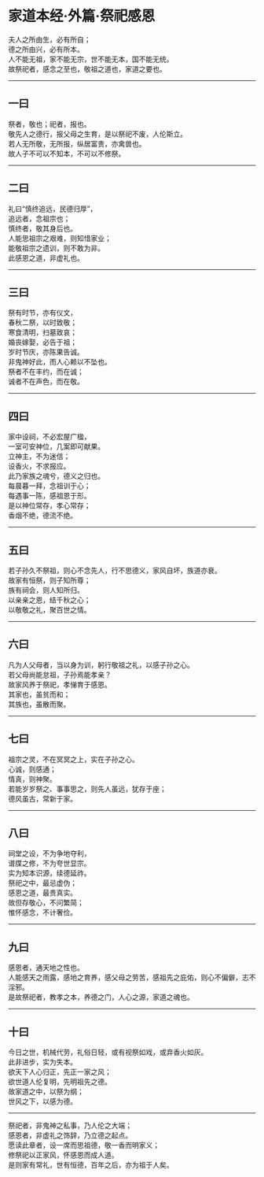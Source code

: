 # 家道本经·外篇·祭祀感恩

夫人之所由生，必有所自；  
德之所由兴，必有所本。  
人不能无祖，家不能无宗，世不能无本，国不能无统。  
故祭祀者，感念之至也，敬祖之道也，家道之要也。

---

## 一曰

祭者，敬也；祀者，报也。  
敬先人之德行，报父母之生育，是以祭祀不废，人伦斯立。  
若人无所敬，无所报，纵居富贵，亦禽兽也。  
故人子不可以不知本，不可以不修祭。

---

## 二曰

礼曰“慎终追远，民德归厚”，  
追远者，念祖宗也；  
慎终者，敬其身后也。  
人能思祖宗之艰难，则知惜家业；  
能敬祖宗之遗训，则不敢为非。  
此感恩之道，非虚礼也。

---

## 三曰

祭有时节，亦有仪文，  
春秋二祭，以时致敬；  
寒食清明，扫墓致哀；  
婚丧嫁娶，必告于祖；  
岁时节庆，亦陈果告诚。  
非鬼神好此，而人心赖以不坠也。  
祭者不在丰约，而在诚；  
诚者不在声色，而在敬。

---

## 四曰

家中设祠，不必宏屋广楹，  
一室可安神位，几案即可献果。  
立神主，不为迷信；  
设香火，不求报应。  
此乃家族之魂兮，德义之归也。  
每晨暮一拜，念祖训于心；  
每遇事一陈，感祖恩于形。  
是以神位常存，孝心常存；  
香烟不绝，德流不绝。

---

## 五曰

若子孙久不祭祖，则心不念先人，行不思德义，家风自坏，族道亦衰。  
故家有恒祭，则子知所尊；  
族有祠会，则人知所归。  
以亲亲之恩，结千秋之心；  
以敬敬之礼，聚百世之情。

---

## 六曰

凡为人父母者，当以身为训，躬行敬祖之礼，以感子孙之心。  
若父母尚能怠祖，子孙焉能孝亲？  
故家风养于祭祀，孝悌育于感恩。  
其家也，虽贫而和；  
其族也，虽散而聚。

---

## 七曰

祖宗之灵，不在冥冥之上，实在子孙之心。  
心诚，则感通；  
情真，则神聚。  
若能岁岁祭之、事事思之，则先人虽远，犹存于座；  
德风虽古，常新于家。

---

## 八曰

祠堂之设，不为争地夺利，  
谱牒之修，不为夸世显宗。  
实为知本识源，续德延祚。  
祭祀之中，最忌虚伪；  
感恩之道，最贵真实。  
故但存敬心，不问繁简；  
惟怀感念，不计奢俭。

---

## 九曰

感恩者，通天地之性也。  
人能感天之雨露，感地之育养，感父母之劳苦，感祖先之庇佑，则心不偏僻，志不淫邪。  
是故祭祀者，教孝之本，养德之门，人心之源，家道之魂也。

---

## 十曰

今日之世，机械代劳，礼俗日轻，或有视祭如戏，或弃香火如灰。  
此非进步，实为失本。  
欲天下人心归正，先正一家之风；  
欲世道人伦复明，先明祖先之德。  
故家道之中，以祭为纲；  
世风之下，以感为德。

---

祭祀者，非鬼神之私事，乃人伦之大端；  
感恩者，非虚礼之饰辞，乃立德之起点。  
愿读此章者，设一席而思祖德，敬一香而明家义；  
修祭祀以正家风，怀感恩而成人道。  
是则家有常礼，世有恒德，百年之后，亦为祖于人矣。
